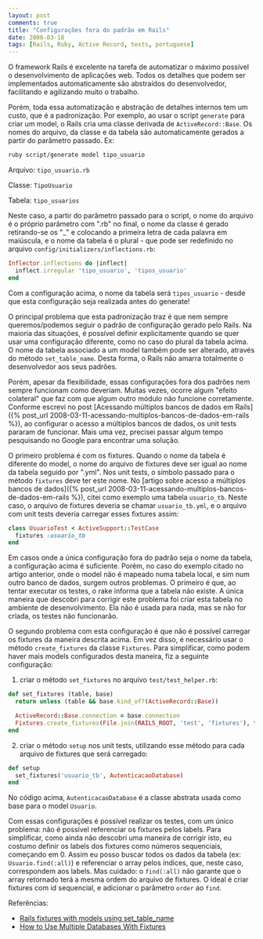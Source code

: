```yaml
---
layout: post
comments: true
title: "Configurações fora do padrão em Rails"
date: 2008-03-18
tags: [Rails, Ruby, Active Record, tests, portuguese]
---
```

O framework Rails é excelente na tarefa de automatizar o máximo possível o desenvolvimento de aplicações web. Todos os detalhes que podem ser implementados automaticamente são abstraídos do desenvolvedor, facilitando e agilizando muito o trabalho.

Porém, toda essa automatização e abstração de detalhes internos tem um custo, que é a padronização. Por exemplo, ao usar o script `generate` para criar um model, o Rails cria uma classe derivada de `ActiveRecord::Base`. Os nomes do arquivo, da classe e da tabela são automaticamente gerados a partir do parâmetro passado. Ex:

```bash
ruby script/generate model tipo_usuario
```

Arquivo: `tipo_usuario.rb`

Classe: `TipoUsuario`

Tabela: `tipo_usuarios`

Neste caso, a partir do parâmetro passado para o script, o nome do arquivo é o próprio parâmetro com ".rb" no final, o nome da classe é gerado retirando-se os "\_" e colocando a primeira letra de cada palavra em maiúscula, e o nome da tabela é o plural - que pode ser redefinido no arquivo `config/initializers/inflections.rb`:

```ruby
Inflector.inflections do |inflect|
  inflect.irregular 'tipo_usuario', 'tipos_usuario'
end
```

Com a configuração acima, o nome da tabela será `tipos_usuario` - desde que esta configuração seja realizada antes do generate!

O principal problema que esta padronização traz é que nem sempre queremos/podemos seguir o padrão de configuração gerado pelo Rails. Na maioria das situações, é possível definir explicitamente quando se quer usar uma configuração diferente, como no caso do plural da tabela acima. O nome da tabela associado a um model também pode ser alterado, através do método `set_table_name`. Desta forma, o Rails não amarra totalmente o desenvolvedor aos seus padrões.

Porém, apesar da flexibilidade, essas configurações fora dos padrões nem sempre funcionam como deveriam. Muitas vezes, ocorre algum "efeito colateral" que faz com que algum outro módulo não funcione corretamente. Conforme escrevi no post [Acessando múltiplos bancos de dados em Rails]({% post_url 2008-03-11-acessando-multiplos-bancos-de-dados-em-rails %}), ao configurar o acesso a múltiplos bancos de dados, os unit tests pararam de funcionar. Mais uma vez, precisei passar algum tempo pesquisando no Google para encontrar uma solução.

O primeiro problema é com os fixtures. Quando o nome da tabela é diferente do model, o nome do arquivo de fixtures deve ser igual ao nome da tabela seguido por ".yml". Nos unit tests, o símbolo passado para o método `fixtures` deve ter este nome. No [artigo sobre acesso a múltiplos bancos de dados]({% post_url 2008-03-11-acessando-multiplos-bancos-de-dados-em-rails %}), citei como exemplo uma tabela `usuario_tb`. Neste caso, o arquivo de fixtures deveria se chamar `usuario_tb.yml`, e o arquivo com unit tests deveria carregar esses fixtures assim:

```ruby
class UsuarioTest < ActiveSupport::TestCase
  fixtures :usuario_tb
end
```

Em casos onde a única configuração fora do padrão seja o nome da tabela, a configuração acima é suficiente. Porém, no caso do exemplo citado no artigo anterior, onde o model não é mapeado numa tabela local, e sim num outro banco de dados, surgem outros problemas. O primeiro é que, ao tentar executar os testes, o rake informa que a tabela não existe. A única maneira que descobri para corrigir este problema foi criar esta tabela no ambiente de desenvolvimento. Ela não é usada para nada, mas se não for criada, os testes não funcionarão.

O segundo problema com esta configuração é que não é possível carregar os fixtures da maneira descrita acima. Em vez disso, é necessário usar o método `create_fixtures` da classe `Fixtures`. Para simplificar, como podem haver mais models configurados desta maneira, fiz a seguinte configuração:

1. criar o método `set_fixtures` no arquivo `test/test_helper.rb`:

```ruby
def set_fixtures (table, base)
  return unless (table && base.kind_of?(ActiveRecord::Base))

  ActiveRecord::Base.connection = base.connection
  Fixtures.create_fixtures(File.join(RAILS_ROOT, 'test', 'fixtures'), table) { base.connection }
end
```

2. criar o método `setup` nos unit tests, utilizando esse método para cada arquivo de fixtures que será carregado:

```ruby
def setup
  set_fixtures('usuario_tb', AutenticacaoDatabase)
end
```

No código acima, `AutenticacaoDatabase` é a classe abstrata usada como base para o model `Usuario`.

Com essas configurações é possível realizar os testes, com um único problema: não é possível referenciar os fixtures pelos labels. Para simplificar, como ainda não descobri uma maneira de corrigir isto, eu costumo definir os labels dos fixtures como números sequenciais, começando em 0. Assim eu posso buscar todos os dados da tabela (ex: `Usuario.find(:all)`) e referenciar o array pelos índices, que, neste caso, correspondem aos labels. Mas cuidado: o `find(:all)` não garante que o array retornado terá a mesma ordem do arquivo de fixtures. O ideal é criar fixtures com id sequencial, e adicionar o parâmetro `order` ao `find`.

Referências:

- [Rails fixtures with models using set\_table\_name](http://www.missiondata.com/blog/uncategorized/80/rails-fixtures-with-models-using-set_table_name)
- [How to Use Multiple Databases With Fixtures](http://wiki.rubyonrails.org/rails/pages/HowtoUseMultipleDatabasesWithFixtures)
